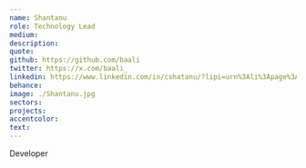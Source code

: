 ```yaml
---
name: Shantanu
role: Technology Lead
medium:
description:
quote: 
github: https://github.com/baali
twitter: https://x.com/baali_
linkedin: https://www.linkedin.com/in/cshatanu/?lipi=urn%3Ali%3Apage%3Ad_flagship3_feed%3B9%2BN0cc3eRxyMtwjOjP2UrQ%3D%3D
behance:
image: ./Shantanu.jpg
sectors: 
projects:
accentcolor:
text:
---
```


Developer